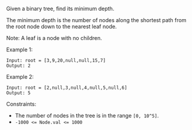 Given a binary tree, find its minimum depth.

The minimum depth is the number of nodes along the shortest path from the root node down to the nearest leaf node.

Note: A leaf is a node with no children.

Example 1:

```
Input: root = [3,9,20,null,null,15,7]
Output: 2
```

Example 2:

```
Input: root = [2,null,3,null,4,null,5,null,6]
Output: 5
```

Constraints:

- The number of nodes in the tree is in the range `[0, 10^5]`.
- `-1000 <= Node.val <= 1000`
